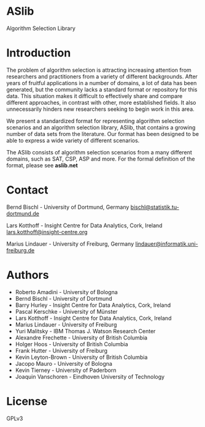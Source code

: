ASlib
====

Algorithm Selection Library

# Introduction

The problem of algorithm selection is attracting increasing attention from researchers and practitioners from a variety of different backgrounds. After years of fruitful applications in a number of domains, a lot of data has been generated, but the community lacks a standard format or repository for this data. This situation makes it difficult to effectively share and compare different approaches, in contrast with other, more established fields. It also unnecessarily hinders new researchers seeking to begin work in this area.

We present a standardized format for representing algorithm selection scenarios and an algorithm selection library, ASlib, that contains a growing number of data sets from the literature. Our format has been designed to be able to express a wide variety of different scenarios.

The ASlib consists of algorithm selection scenarios from a many different domains, such as SAT, CSP, ASP and more. For the formal definition of the format, please see **aslib.net**

# Contact

Bernd Bischl - University of Dortmund, Germany
<bischl@statistik.tu-dortmund.de>

Lars Kotthoff - Insight Centre for Data Analytics, Cork, Ireland
<lars.kotthoff@insight-centre.org>

Marius Lindauer - University of Freiburg, Germany
<lindauer@informatik.uni-freiburg.de>

# Authors

* Roberto Amadini - University of Bologna
* Bernd Bischl - University of Dortmund
* Barry Hurley - Insight Centre for Data Analytics, Cork, Ireland
* Pascal Kerschke - University of Münster
* Lars Kotthoff - Insight Centre for Data Analytics, Cork, Ireland
* Marius Lindauer - University of Freiburg
* Yuri Malitsky - IBM Thomas J. Watson Research Center
* Alexandre Frechette - University of British Columbia
* Holger Hoos - University of British Columbia
* Frank Hutter - University of Freiburg
* Kevin Leyton-Brown - University of British Columbia
* Jacopo Mauro - University of Bologna
* Kevin Tierney - University of Paderborn
* Joaquin Vanschoren - Eindhoven University of Technology

# License

GPLv3

